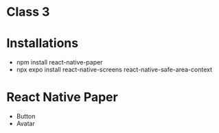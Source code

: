 # Class 3

# Installations
- npm install react-native-paper
- npx expo install react-native-screens react-native-safe-area-context

# React Native Paper 
- Button
- Avatar